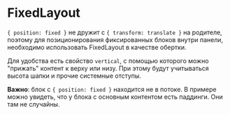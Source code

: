 # FixedLayout

`{ position: fixed }` не дружит с `{ transform: translate }` на родителе, поэтому для позиционирования фиксированных блоков внутри панели, необходимо использовать FixedLayout в качестве обертки.

Для удобства есть свойство `vertical`, с помощью которого можно "прижать" контент к верху или низу. При этому будут учитываться высота шапки и прочие системные отступы.

**Важно**: блок с `{ position: fixed }` находится не в потоке. В примере можно увидеть, что у блока с основным контентом есть паддинги. Они там не случайны.

<!-- TODO: Пример -->
